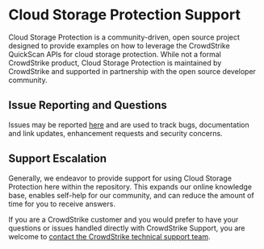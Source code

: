# Cloud Storage Protection Support

Cloud Storage Protection is a community-driven, open source project designed to provide examples on how to leverage the CrowdStrike QuickScan APIs for cloud storage protection. While not a formal CrowdStrike product, Cloud Storage Protection is maintained by CrowdStrike and supported in partnership with the open source developer community.

## Issue Reporting and Questions

Issues may be reported [here](https://github.com/CrowdStrike/falcon-scripts/issues/new) and are used to track bugs, documentation and link updates, enhancement requests and security concerns.

## Support Escalation

Generally, we endeavor to provide support for using Cloud Storage Protection here within the repository. This expands our online knowledge base, enables self-help for our community, and can reduce the amount of time for you to receive answers.

If you are a CrowdStrike customer and you would prefer to have your questions or issues handled directly with CrowdStrike Support, you are welcome to [contact the CrowdStrike technical support team](https://supportportal.crowdstrike.com/).

